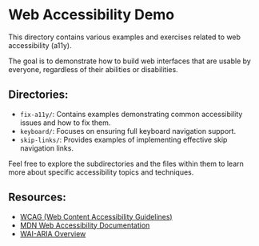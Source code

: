 # Web Accessibility Demo

This directory contains various examples and exercises related to web accessibility (a11y).

The goal is to demonstrate how to build web interfaces that are usable by everyone, regardless of their abilities or disabilities.

## Directories:

- `fix-a11y/`: Contains examples demonstrating common accessibility issues and how to fix them.
- `keyboard/`: Focuses on ensuring full keyboard navigation support.
- `skip-links/`: Provides examples of implementing effective skip navigation links.

Feel free to explore the subdirectories and the files within them to learn more about specific accessibility topics and techniques.

## Resources:

- [WCAG (Web Content Accessibility Guidelines)](https://www.w3.org/TR/WCAG21/)
- [MDN Web Accessibility Documentation](https://developer.mozilla.org/en-US/docs/Web/Accessibility)
- [WAI-ARIA Overview](https://www.w3.org/WAI/standards-guidelines/aria/) 